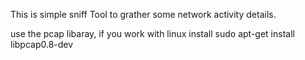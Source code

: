 This is simple sniff Tool to grather some network activity details.

use the pcap libaray, if you work with linux 
install sudo apt-get install libpcap0.8-dev

 
